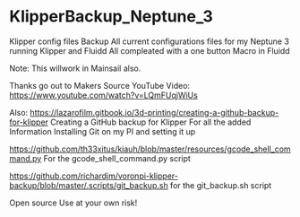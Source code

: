 # KlipperBackup_Neptune_3
Klipper config files Backup 
All current configurations files for my Neptune 3 running Klipper and Fluidd
All compleated with a one button Macro in Fluidd

Note:  This willwork in Mainsail also.

Thanks go out to Makers Source
YouTube Video:
https://www.youtube.com/watch?v=LQmFUqjWiUs

Also:
https://lazarofilm.gitbook.io/3d-printing/creating-a-github-backup-for-klipper
Creating a GitHub backup for Klipper
For all the added Information
Installing Git on my PI and setting it up

https://github.com/th33xitus/kiauh/blob/master/resources/gcode_shell_command.py
For the gcode_shell_command.py script

https://github.com/richardjm/voronpi-klipper-backup/blob/master/.scripts/git_backup.sh
for the git_backup.sh script

Open source Use at your own risk!
